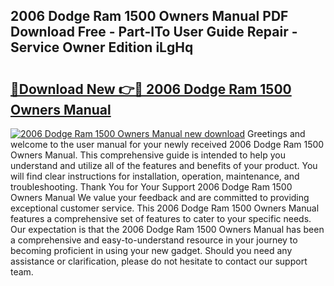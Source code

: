 ## 2006 Dodge Ram 1500 Owners Manual PDF Download Free - Part-ITo User Guide Repair - Service Owner Edition iLgHq

# <h2><a href="http://bc28973.oget.top/?id=2006+Dodge+Ram+1500+Owners+Manual">🔗Download New 👉🔴 2006 Dodge Ram 1500 Owners Manual</a></h2>

[![2006 Dodge Ram 1500 Owners Manual new download](https://i.imgur.com/5g1atiW.png)](http://bc28973.oget.top/?id=2006+Dodge+Ram+1500+Owners+Manual)
Greetings and welcome to the user manual for your newly received 2006 Dodge Ram 1500 Owners Manual. This comprehensive guide is intended to help you understand and utilize all of the features and benefits of your product. You will find clear instructions for installation, operation, maintenance, and troubleshooting. Thank You for Your Support 2006 Dodge Ram 1500 Owners Manual We value your feedback and are committed to providing exceptional customer service. This 2006 Dodge Ram 1500 Owners Manual features a comprehensive set of features to cater to your specific needs. Our expectation is that the 2006 Dodge Ram 1500 Owners Manual has been a comprehensive and easy-to-understand resource in your journey to becoming proficient in using your new gadget. Should you need any assistance or clarification, please do not hesitate to contact our support team.
